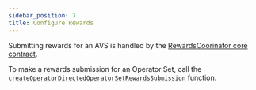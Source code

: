 ```yaml
---
sidebar_position: 7
title: Configure Rewards
---
```


Submitting rewards for an AVS is handled by the [RewardsCoorinator core contract](../../Concepts/eigenlayer-contracts/core-contracts.md).

To make a rewards submission for an Operator Set, call the [`createOperatorDirectedOperatorSetRewardsSubmission`](https://github.com/Layr-Labs/eigenlayer-contracts/blob/9a19503e2a4467f0be938f72e80b11768b2e47f9/docs/core/RewardsCoordinator.md#createoperatordirectedoperatorsetrewardssubmission) function. 